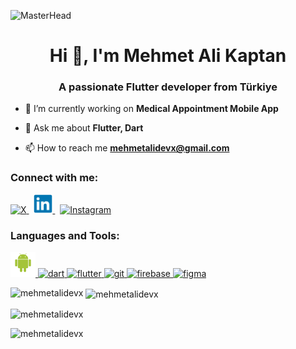 ![MasterHead](https://media.licdn.com/dms/image/v2/D4D16AQEJTvYKIk-Cvw/profile-displaybackgroundimage-shrink_350_1400/B4DZcIGzLAG8Ag-/0/1748187690123?e=1753920000&v=beta&t=Hc-XiwVcIOFelK-xxPwpxmuI9NbB_pTk_2MOcnXPM-U)


<h1 align="center">Hi 👋, I'm Mehmet Ali Kaptan</h1>
<h3 align="center">A passionate Flutter developer from Türkiye</h3>


- 🔭 I’m currently working on **Medical Appointment Mobile App**

- 💬 Ask me about **Flutter, Dart**

- 📫 How to reach me **mehmetalidevx@gmail.com**

<h3 align="left">Connect with me:</h3>
<p align="left">
  <a href="https://x.com/mehmetalidevx" target="_blank">
    <img src="https://cdn-icons-png.flaticon.com/512/5968/5968958.png" alt="X" height="30" width="30" />
  </a>
  &nbsp;
 <a href="https://www.linkedin.com/in/mehmet-ali-kaptan-9b45171b0" target="_blank" rel="noopener noreferrer">
  <img src="https://raw.githubusercontent.com/devicons/devicon/master/icons/linkedin/linkedin-original.svg" alt="LinkedIn" height="30" width="30" />
</a>
  &nbsp;
  <a href="https://instagram.com/mehmetalikaptann" target="_blank">
    <img src="https://raw.githubusercontent.com/rahuldkjain/github-profile-readme-generator/master/src/images/icons/Social/instagram.svg" alt="Instagram" height="30" width="30" />
  </a>
</p>


<h3 align="left">Languages and Tools:</h3>
<p align="left">
  <a href="https://developer.android.com" target="_blank" rel="noreferrer">
    <img src="https://raw.githubusercontent.com/devicons/devicon/master/icons/android/android-original-wordmark.svg" alt="android" width="40" height="40"/>
  </a>
  <a href="https://dart.dev" target="_blank" rel="noreferrer">
    <img src="https://www.vectorlogo.zone/logos/dartlang/dartlang-icon.svg" alt="dart" width="40" height="40"/>
  </a>
  <a href="https://flutter.dev" target="_blank" rel="noreferrer">
    <img src="https://www.vectorlogo.zone/logos/flutterio/flutterio-icon.svg" alt="flutter" width="40" height="40"/>
  </a>
  <a href="https://git-scm.com/" target="_blank" rel="noreferrer">
    <img src="https://www.vectorlogo.zone/logos/git-scm/git-scm-icon.svg" alt="git" width="40" height="40"/>
  </a>
  <a href="https://firebase.google.com/" target="_blank" rel="noreferrer">
    <img src="https://www.vectorlogo.zone/logos/firebase/firebase-icon.svg" alt="firebase" width="40" height="40"/>
  </a>
  <a href="https://www.figma.com/" target="_blank" rel="noreferrer">
    <img src="https://www.vectorlogo.zone/logos/figma/figma-icon.svg" alt="figma" width="40" height="40"/>
  </a>
</p>


<p><img align="left" src="https://github-readme-stats.vercel.app/api/top-langs?username=mehmetalidevx&show_icons=true&locale=en&layout=compact" alt="mehmetalidevx" /></p>

<p>&nbsp;<img align="center" src="https://github-readme-stats.vercel.app/api?username=mehmetalidevx&show_icons=true&locale=en" alt="mehmetalidevx" /></p>

<p><img align="center" src="https://github-readme-streak-stats.herokuapp.com/?user=mehmetalidevx&" alt="mehmetalidevx" /></p>
<p align="left"> <img src="https://komarev.com/ghpvc/?username=mehmetalidevx&label=Profile%20views&color=0e75b6&style=flat" alt="mehmetalidevx" /> </p>

